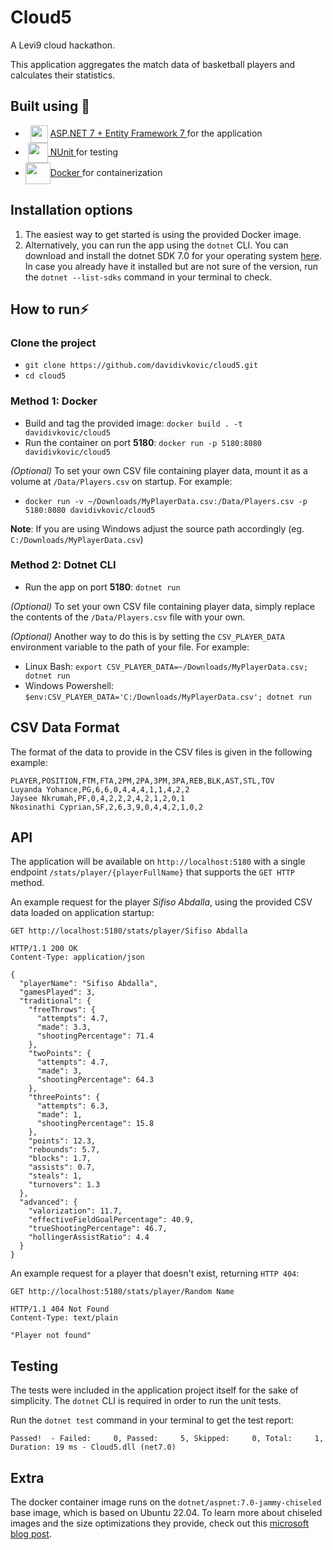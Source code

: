 # Cloud5
A Levi9 cloud hackathon. 

This application aggregates the match data of basketball players and calculates their statistics.

## Built using 🔧

- &nbsp; <img src="https://encrypted-tbn0.gstatic.com/images?q=tbn:ANd9GcRxo1QGx_G_1-2qBwh3RMPocLoKxD782w333Q&usqp=CAU" align="center" width="28" height="28"/> <a href="https://dotnet.microsoft.com/en-us/apps/aspnet"> ASP.NET 7 + Entity Framework 7 </a> for the application
- &nbsp;<img src="https://www.automatetheplanet.com/wp-content/uploads/2023/04/nUnit-logo.png" align="center" width="32" height="32"/><a href="https://nunit.org/"> NUnit </a> for testing
- <img src="https://user-images.githubusercontent.com/25181517/117207330-263ba280-adf4-11eb-9b97-0ac5b40bc3be.png" align="center" width="40" height="34"/><a href="https://www.docker.com/">Docker </a> for containerization

## Installation options
1. The easiest way to get started is using the provided Docker image.
2. Alternatively, you can run the app using the `dotnet` CLI. You can download and install the dotnet SDK 7.0 for your operating system [here](https://dotnet.microsoft.com/en-us/download/dotnet/7.0). 
In case you already have it installed but are not sure of the version, run the 
`dotnet --list-sdks` command in your terminal to check.

## How to run⚡

### Clone the project 
   - `git clone https://github.com/davidivkovic/cloud5.git`
   - `cd cloud5`
   

### Method 1: Docker
- Build and tag the provided image: `docker build . -t davidivkovic/cloud5`
- Run the container on port **5180**: `docker run -p 5180:8080 davidivkovic/cloud5`

_(Optional)_ To set your own CSV file containing player data, mount it as a volume at `/Data/Players.csv` on startup. For example:
- `docker run -v ~/Downloads/MyPlayerData.csv:/Data/Players.csv -p 5180:8080 davidivkovic/cloud5`

**Note**: If you are using Windows adjust the source path accordingly (eg. `C:/Downloads/MyPlayerData.csv`)

### Method 2: Dotnet CLI
   
 - Run the app on port **5180**: `dotnet run`

_(Optional)_ To set your own CSV file containing player data, simply replace the contents of the `/Data/Players.csv` file with your own.

_(Optional)_ Another way to do this is by setting the `CSV_PLAYER_DATA` environment variable to the path of
your file. For example:
- Linux Bash: `export CSV_PLAYER_DATA=~/Downloads/MyPlayerData.csv; dotnet run`
- Windows Powershell: `$env:CSV_PLAYER_DATA='C:/Downloads/MyPlayerData.csv'; dotnet run`

## CSV Data Format

The format of the data to provide in the CSV files is given in the following example:
```
PLAYER,POSITION,FTM,FTA,2PM,2PA,3PM,3PA,REB,BLK,AST,STL,TOV
Luyanda Yohance,PG,6,6,0,4,4,4,1,1,4,2,2
Jaysee Nkrumah,PF,0,4,2,2,2,4,2,1,2,0,1
Nkosinathi Cyprian,SF,2,6,3,9,0,4,4,2,1,0,2
```

## API

The application will be available on `http://localhost:5180` with a single endpoint `/stats/player/{playerFullName}` that supports the `GET HTTP` method.

An example request for the player _Sifiso Abdalla_, using the provided CSV data loaded on application startup:

```http request
GET http://localhost:5180/stats/player/Sifiso Abdalla
```
```http request
HTTP/1.1 200 OK
Content-Type: application/json
        
{
  "playerName": "Sifiso Abdalla",
  "gamesPlayed": 3,
  "traditional": {
    "freeThrows": {
      "attempts": 4.7,
      "made": 3.3,
      "shootingPercentage": 71.4
    },
    "twoPoints": {
      "attempts": 4.7,
      "made": 3,
      "shootingPercentage": 64.3
    },
    "threePoints": {
      "attempts": 6.3,
      "made": 1,
      "shootingPercentage": 15.8
    },
    "points": 12.3,
    "rebounds": 5.7,
    "blocks": 1.7,
    "assists": 0.7,
    "steals": 1,
    "turnovers": 1.3
  },
  "advanced": {
    "valorization": 11.7,
    "effectiveFieldGoalPercentage": 40.9,
    "trueShootingPercentage": 46.7,
    "hollingerAssistRatio": 4.4
  }
}
```

An example request for a player that doesn't exist, returning `HTTP 404`:
```http request
GET http://localhost:5180/stats/player/Random Name
```
```http request
HTTP/1.1 404 Not Found
Content-Type: text/plain

"Player not found"
```

## Testing
The tests were included in the application project itself for the sake of simplicity. The `dotnet` CLI is required in order to run the unit tests. 

Run the `dotnet test` command in your terminal to get the test report:

```
Passed!  - Failed:     0, Passed:     5, Skipped:     0, Total:     1, Duration: 19 ms - Cloud5.dll (net7.0)
```

## Extra

The docker container image runs on the `dotnet/aspnet:7.0-jammy-chiseled` base image, which is based on Ubuntu 22.04.
To learn more about chiseled images and the size optimizations they provide, check out this [microsoft blog post](https://devblogs.microsoft.com/dotnet/dotnet-6-is-now-in-ubuntu-2204/).
